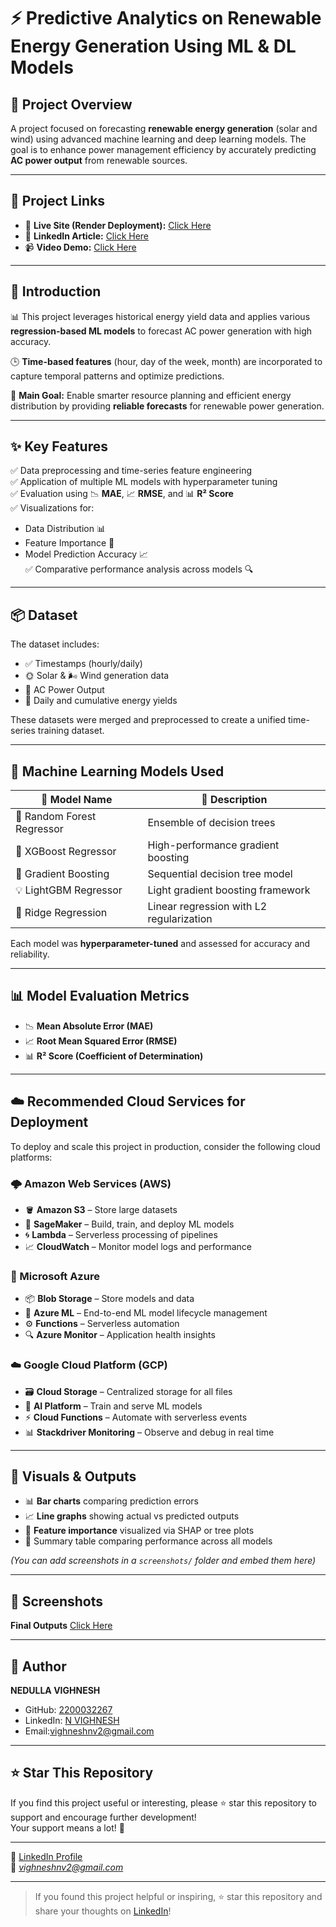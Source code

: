 # ⚡ Predictive Analytics on Renewable Energy Generation Using ML & DL Models

## 🚀 Project Overview

A project focused on forecasting **renewable energy generation** (solar and wind) using advanced machine learning and deep learning models. The goal is to enhance power management efficiency by accurately predicting **AC power output** from renewable sources.

---

## 🔗 Project Links

- 🔗 **Live Site (Render Deployment):** [Click Here]()
- 📰 **LinkedIn Article:** [Click Here]()
- 📹 **Video Demo:** [Click Here]()

---

## 📖 Introduction

📊 This project leverages historical energy yield data and applies various **regression-based ML models** to forecast AC power generation with high accuracy.

🕒 **Time-based features** (hour, day of the week, month) are incorporated to capture temporal patterns and optimize predictions.

🎯 **Main Goal:** Enable smarter resource planning and efficient energy distribution by providing **reliable forecasts** for renewable power generation.

---

## ✨ Key Features

✅ Data preprocessing and time-series feature engineering  
✅ Application of multiple ML models with hyperparameter tuning  
✅ Evaluation using 📉 **MAE**, 📈 **RMSE**, and 📊 **R² Score**  
✅ Visualizations for:
- Data Distribution 📊
- Feature Importance 🌟
- Model Prediction Accuracy 📈  
✅ Comparative performance analysis across models 🔍

---

## 📦 Dataset

The dataset includes:
- ✅ Timestamps (hourly/daily)
- 🌞 Solar & 🌬️ Wind generation data
- 🔌 AC Power Output
- 📅 Daily and cumulative energy yields

These datasets were merged and preprocessed to create a unified time-series training dataset.

---

## 🤖 Machine Learning Models Used

| 🔢 Model Name                | 🔧 Description                        |
|-----------------------------|---------------------------------------|
| 🌲 Random Forest Regressor  | Ensemble of decision trees            |
| 🚀 XGBoost Regressor        | High-performance gradient boosting    |
| 🌄 Gradient Boosting        | Sequential decision tree model        |
| 💡 LightGBM Regressor       | Light gradient boosting framework     |
| 📐 Ridge Regression         | Linear regression with L2 regularization |

Each model was **hyperparameter-tuned** and assessed for accuracy and reliability.

---

## 📊 Model Evaluation Metrics

- 📉 **Mean Absolute Error (MAE)**
- 📈 **Root Mean Squared Error (RMSE)**
- 📊 **R² Score (Coefficient of Determination)**

---

## ☁️ Recommended Cloud Services for Deployment

To deploy and scale this project in production, consider the following cloud platforms:

### 🌩️ Amazon Web Services (AWS)
- 🪣 **Amazon S3** – Store large datasets
- 🧪 **SageMaker** – Build, train, and deploy ML models
- 🌀 **Lambda** – Serverless processing of pipelines
- 📈 **CloudWatch** – Monitor model logs and performance

### 🔷 Microsoft Azure
- 📦 **Blob Storage** – Store models and data
- 🧠 **Azure ML** – End-to-end ML model lifecycle management
- ⚙️ **Functions** – Serverless automation
- 🔍 **Azure Monitor** – Application health insights

### ☁️ Google Cloud Platform (GCP)
- 🗃️ **Cloud Storage** – Centralized storage for all files
- 🤖 **AI Platform** – Train and serve ML models
- ⚡ **Cloud Functions** – Automate with serverless events
- 📊 **Stackdriver Monitoring** – Observe and debug in real time

---

## 📸 Visuals & Outputs

- 📊 **Bar charts** comparing prediction errors  
- 📈 **Line graphs** showing actual vs predicted outputs  
- 🌟 **Feature importance** visualized via SHAP or tree plots  
- 🧾 Summary table comparing performance across all models  

*(You can add screenshots in a `screenshots/` folder and embed them here)*

---

## 📸 Screenshots

**Final Outputs**
[Click Here](Final_Outputs/)

---

## 👤 Author

**NEDULLA VIGHNESH**  
- GitHub: [2200032267](https://github.com/2200032267)  
- LinkedIn: [N VIGHNESH](https://www.linkedin.com/in/n-vighnesh-5b74aa24a)  
- Email:vighneshnv2@gmail.com
---
## ⭐ Star This Repository

If you find this project useful or interesting, please ⭐ star this repository to support and encourage further development!  
Your support means a lot! 🙏

---
🔗 [LinkedIn Profile](https://www.linkedin.com/in/n-vighnesh-5b74aa24a/)  
📧 *vighneshnv2@gmail.com*

---

> If you found this project helpful or inspiring, ⭐ star this repository and share your thoughts on [LinkedIn]()!
